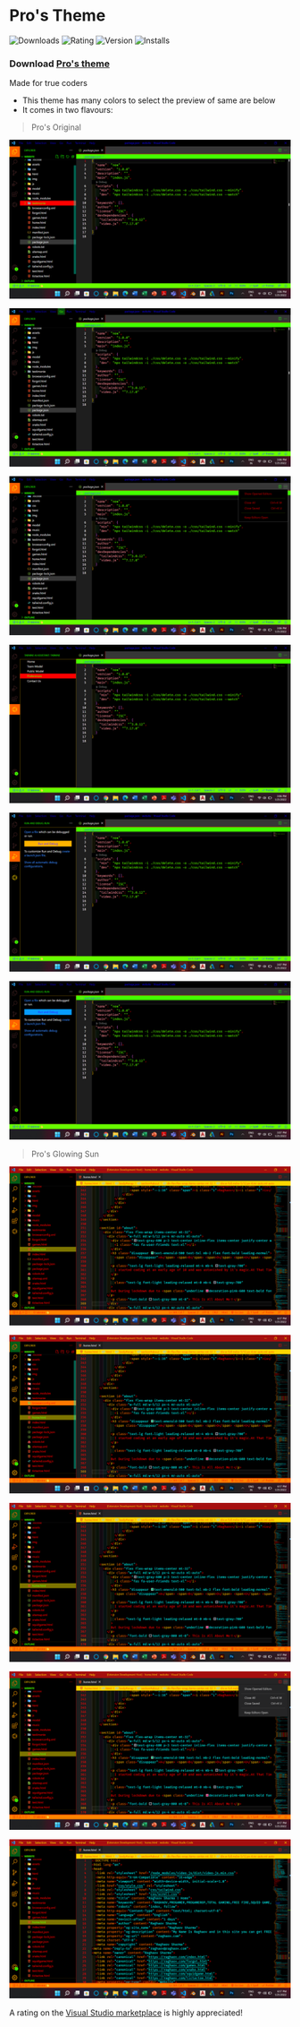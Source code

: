 # Pro's Theme

![Downloads](https://vsmarketplacebadge.apphb.com/downloads/ProGamer.pro-ggamer.svg)
![Rating](https://vsmarketplacebadge.apphb.com/rating-star/ProGamer.pro-ggamer.svg)
![Version](https://vsmarketplacebadge.apphb.com/version/ProGamer.pro-ggamer.png)
![Installs](https://vsmarketplacebadge.apphb.com/installs/ProGamer.pro-ggamer.svg) 
### Download [  Pro's theme](https://marketplace.visualstudio.com/items?itemName=ProGamer.pro-ggamer)
Made for true coders
- This theme has many colors to select the preview of same are below
-  It comes in two flavours:

> Pro's Original
> 
![This is Main Theme](./img/Screenshot3.png)
>
![This is Main Theme](./img/Screenshot4.png)
>
![This is Main Theme](./img/Screenshot5.png)
>
![This is Main Theme](./img/Screenshot(6).png)
>
![This is Main Theme](./img/Screenshot(7).png)
>
![This is Main Theme](./img/Screenshot(8).png)
> Pro's Glowing Sun
> 
>
![This is Glowing Sun Theme](./img/Screenshot(11).png)
>
![This is Glowing Sun Theme](./img/Screenshot(12).png)
>
![This is Glowing Sun Theme](./img/Screenshot(13).png)
>
![This is Glowing Sun Theme](./img/Screenshot(14).png)
>
![This is Glowing Sun Theme](./img/Screenshot(15).png)
>

A rating on the [Visual Studio marketplace](https://marketplace.visualstudio.com/items?itemName=ProGamer.pro-ggamer) is highly appreciated!
